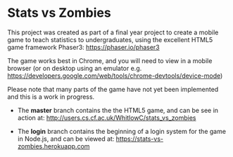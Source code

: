 # Stats vs Zombies

This project was created as part of a final year project to create a mobile game to teach statistics to undergraduates, using the excellent HTML5 game framework Phaser3: https://phaser.io/phaser3

The game works best in Chrome, and you will need to view in a mobile browser (or on desktop using an emulator e.g. https://developers.google.com/web/tools/chrome-devtools/device-mode)

Please note that many parts of the game have not yet been implemented and this is a work in progress.

* The **master** branch contains the the HTML5 game, and can be see in action at: http://users.cs.cf.ac.uk/WhitlowC/stats_vs_zombies

* The **login** branch contains the beginning of a login system for the game in Node.js, and can be viewed at: https://stats-vs-zombies.herokuapp.com

